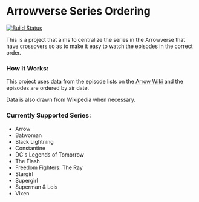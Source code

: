 # Arrowverse Series Ordering
[![Build Status](https://travis-ci.org/AceFire6/ordered-arrowverse.svg?branch=master)](https://travis-ci.org/AceFire6/ordered-arrowverse)

This is a project that aims to centralize the series in the Arrowverse that
have crossovers so as to make it easy to watch the episodes in the correct
order.

### How It Works:

This project uses data from the episode lists on the [Arrow Wiki](http://arrow.fandom.com)
and the episodes are ordered by air date.

Data is also drawn from Wikipedia when necessary.

### Currently Supported Series:

* Arrow
* Batwoman
* Black Lightning
* Constantine
* DC's Legends of Tomorrow
* The Flash
* Freedom Fighters: The Ray
* Stargirl
* Supergirl
* Superman & Lois
* Vixen
